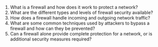 

1. What is a firewall and how does it work to protect a network?
2. What are the different types and levels of firewall security available?
3. How does a firewall handle incoming and outgoing network traffic?
4. What are some common techniques used by attackers to bypass a firewall and how can they be prevented?
5. Can a firewall alone provide complete protection for a network, or is additional security measures required?